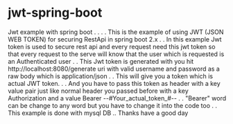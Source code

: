 # jwt-spring-boot
Jwt example with spring boot
.
.
.
.
This is the example of using JWT (JSON WEB TOKEN) for securing RestApi in spring boot 2.x
.
.
In this example Jwt token is used to secure rest api and every request need this jwt token 
so that every request to the serve will know that the user which is requested is an 
Authenticated user 
.
.
This Jwt token is generated with you hit http://localhost:8080/generate uri with valid username
and password as a raw body which is application/json
.
.
This will give you a token which is actual JWT token.
.
.
And you have to pass this token as header with a key value pair just like normal header you passed before
with a key Authorization and a value Bearer --#Your_actual_token_#--
.
.
"Bearer" word can be change to any word but you have to change it into the code too
.
.
This example is done with mysql DB ..
Thanks have a good day 
